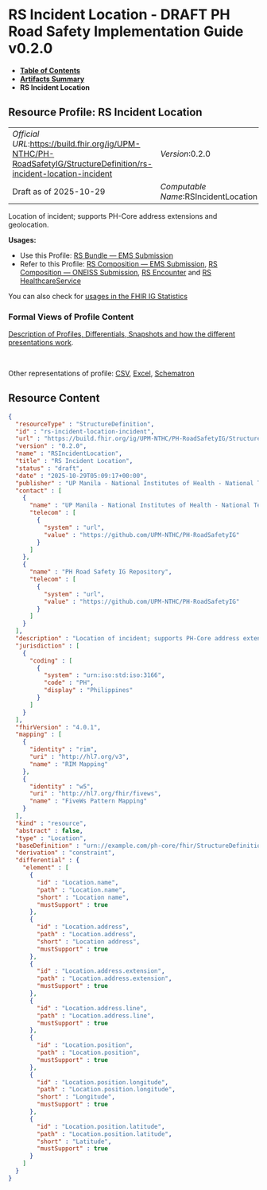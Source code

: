 # RS Incident Location - DRAFT PH Road Safety Implementation Guide v0.2.0

* [**Table of Contents**](toc.md)
* [**Artifacts Summary**](artifacts.md)
* **RS Incident Location**

## Resource Profile: RS Incident Location 

| | |
| :--- | :--- |
| *Official URL*:https://build.fhir.org/ig/UPM-NTHC/PH-RoadSafetyIG/StructureDefinition/rs-incident-location-incident | *Version*:0.2.0 |
| Draft as of 2025-10-29 | *Computable Name*:RSIncidentLocation |

 
Location of incident; supports PH-Core address extensions and geolocation. 

**Usages:**

* Use this Profile: [RS Bundle — EMS Submission](StructureDefinition-rs-bundle-ems.md)
* Refer to this Profile: [RS Composition — EMS Submission](StructureDefinition-rs-composition-ems.md), [RS Composition — ONEISS Submission](StructureDefinition-rs-composition-oneiss.md), [RS Encounter](StructureDefinition-rs-encounter.md) and [RS HealthcareService](StructureDefinition-rs-healthcare-service.md)

You can also check for [usages in the FHIR IG Statistics](https://packages2.fhir.org/xig/example.fhir.ph.roadsafety|current/StructureDefinition/rs-incident-location-incident)

### Formal Views of Profile Content

 [Description of Profiles, Differentials, Snapshots and how the different presentations work](http://build.fhir.org/ig/FHIR/ig-guidance/readingIgs.html#structure-definitions). 

 

Other representations of profile: [CSV](StructureDefinition-rs-incident-location-incident.csv), [Excel](StructureDefinition-rs-incident-location-incident.xlsx), [Schematron](StructureDefinition-rs-incident-location-incident.sch) 



## Resource Content

```json
{
  "resourceType" : "StructureDefinition",
  "id" : "rs-incident-location-incident",
  "url" : "https://build.fhir.org/ig/UPM-NTHC/PH-RoadSafetyIG/StructureDefinition/rs-incident-location-incident",
  "version" : "0.2.0",
  "name" : "RSIncidentLocation",
  "title" : "RS Incident Location",
  "status" : "draft",
  "date" : "2025-10-29T05:09:17+00:00",
  "publisher" : "UP Manila - National Institutes of Health - National Telehealth Center",
  "contact" : [
    {
      "name" : "UP Manila - National Institutes of Health - National Telehealth Center",
      "telecom" : [
        {
          "system" : "url",
          "value" : "https://github.com/UPM-NTHC/PH-RoadSafetyIG"
        }
      ]
    },
    {
      "name" : "PH Road Safety IG Repository",
      "telecom" : [
        {
          "system" : "url",
          "value" : "https://github.com/UPM-NTHC/PH-RoadSafetyIG"
        }
      ]
    }
  ],
  "description" : "Location of incident; supports PH-Core address extensions and geolocation.",
  "jurisdiction" : [
    {
      "coding" : [
        {
          "system" : "urn:iso:std:iso:3166",
          "code" : "PH",
          "display" : "Philippines"
        }
      ]
    }
  ],
  "fhirVersion" : "4.0.1",
  "mapping" : [
    {
      "identity" : "rim",
      "uri" : "http://hl7.org/v3",
      "name" : "RIM Mapping"
    },
    {
      "identity" : "w5",
      "uri" : "http://hl7.org/fhir/fivews",
      "name" : "FiveWs Pattern Mapping"
    }
  ],
  "kind" : "resource",
  "abstract" : false,
  "type" : "Location",
  "baseDefinition" : "urn://example.com/ph-core/fhir/StructureDefinition/ph-core-location",
  "derivation" : "constraint",
  "differential" : {
    "element" : [
      {
        "id" : "Location.name",
        "path" : "Location.name",
        "short" : "Location name",
        "mustSupport" : true
      },
      {
        "id" : "Location.address",
        "path" : "Location.address",
        "short" : "Location address",
        "mustSupport" : true
      },
      {
        "id" : "Location.address.extension",
        "path" : "Location.address.extension",
        "mustSupport" : true
      },
      {
        "id" : "Location.address.line",
        "path" : "Location.address.line",
        "mustSupport" : true
      },
      {
        "id" : "Location.position",
        "path" : "Location.position",
        "mustSupport" : true
      },
      {
        "id" : "Location.position.longitude",
        "path" : "Location.position.longitude",
        "short" : "Longitude",
        "mustSupport" : true
      },
      {
        "id" : "Location.position.latitude",
        "path" : "Location.position.latitude",
        "short" : "Latitude",
        "mustSupport" : true
      }
    ]
  }
}

```
